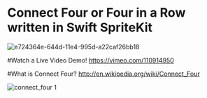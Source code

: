Connect Four or Four in a Row written in Swift SpriteKit
================

![e724364e-644d-11e4-995d-a22caf26bb18](https://cloud.githubusercontent.com/assets/4943759/4993994/515105ae-6982-11e4-8f7f-b659f4fbe3ea.jpg)

#Watch a Live Video Demo! https://vimeo.com/110914950

#What is Connect Four? http://en.wikipedia.org/wiki/Connect_Four


![connect_four 1](https://cloud.githubusercontent.com/assets/4943759/4906827/1d4aa844-645c-11e4-8b7f-30404af4bfbb.gif)
